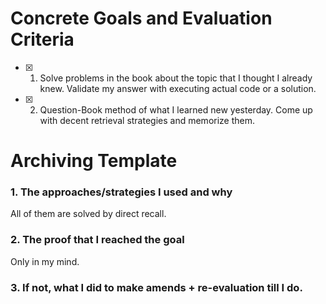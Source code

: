 <!-- 
For syntax, I'll organize it in a way that accords with actual need in a text file. 
For the others, I will find the root problem and solving ideas of each concept and try to formalize the ideas into the concepts. 
I'll try to explain before reading if I have already heard about it. If all I explained is contained in the way I imagined, I will skip that topic. 
If not, I will make a thought process that can naturally induce the information and memorize the process with mnemonic techniques.
-->

# Concrete Goals and Evaluation Criteria
<!-- 
1. Make it fun.
2. Make it specific, measurable, provable.
3. Make it last.
-->
- [x] 1. Solve problems in the book about the topic that I thought I already knew. Validate my answer with executing actual code or a solution.
- [x] 2. Question-Book method of what I learned new yesterday. Come up with decent retrieval strategies and memorize them.
# Archiving Template
<!-- The main points are not to cheat myself that I understood when I actually didn't, and review my thought process. So try to include at least these: -->
### 1. The approaches/strategies I used and why
All of them are solved by direct recall.
### 2. The proof that I reached the goal
Only in my mind.
### 3. If not, what I did to make amends + re-evaluation till I do.
